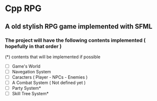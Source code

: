 # Cpp RPG
## A old stylish RPG game implemented with SFML
### The project will have the following contents implemented ( hopefully in that order )
(*) contents that will be implemented if possible

- [ ] Game's World
- [ ] Navegation System
- [ ] Caracters ( Player - NPCs - Enemies )
- [ ] A Combat System ( Not defined yet )
- [ ] Party System*
- [ ] Skill Tree System*
